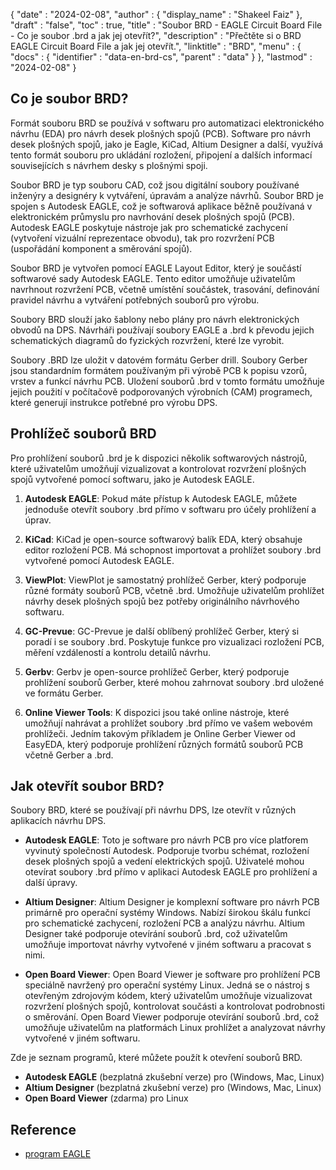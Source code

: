 {
  "date" : "2024-02-08",
  "author" : {
    "display_name" : "Shakeel Faiz"
},
  "draft" : "false",
  "toc" : true,
  "title" : "Soubor BRD - EAGLE Circuit Board File - Co je soubor .brd a jak jej otevřít?",
  "description" : "Přečtěte si o BRD EAGLE Circuit Board File a jak jej otevřít.",
  "linktitle" : "BRD",
  "menu" : {
    "docs" : {
      "identifier" : "data-en-brd-cs",
      "parent" : "data"
}
},
  "lastmod" : "2024-02-08"
}

## Co je soubor BRD?

Formát souboru BRD se používá v softwaru pro automatizaci elektronického návrhu (EDA) pro návrh desek plošných spojů (PCB). Software pro návrh desek plošných spojů, jako je Eagle, KiCad, Altium Designer a další, využívá tento formát souboru pro ukládání rozložení, připojení a dalších informací souvisejících s návrhem desky s plošnými spoji.

Soubor BRD je typ souboru CAD, což jsou digitální soubory používané inženýry a designéry k vytváření, úpravám a analýze návrhů. Soubor BRD je spojen s Autodesk EAGLE, což je softwarová aplikace běžně používaná v elektronickém průmyslu pro navrhování desek plošných spojů (PCB). Autodesk EAGLE poskytuje nástroje jak pro schematické zachycení (vytvoření vizuální reprezentace obvodu), tak pro rozvržení PCB (uspořádání komponent a směrování spojů).

Soubor BRD je vytvořen pomocí EAGLE Layout Editor, který je součástí softwarové sady Autodesk EAGLE. Tento editor umožňuje uživatelům navrhnout rozvržení PCB, včetně umístění součástek, trasování, definování pravidel návrhu a vytváření potřebných souborů pro výrobu.

Soubory BRD slouží jako šablony nebo plány pro návrh elektronických obvodů na DPS. Návrháři používají soubory EAGLE a .brd k převodu jejich schematických diagramů do fyzických rozvržení, které lze vyrobit.

Soubory .BRD lze uložit v datovém formátu Gerber drill. Soubory Gerber jsou standardním formátem používaným při výrobě PCB k popisu vzorů, vrstev a funkcí návrhu PCB. Uložení souborů .brd v tomto formátu umožňuje jejich použití v počítačově podporovaných výrobních (CAM) programech, které generují instrukce potřebné pro výrobu DPS.

## Prohlížeč souborů BRD

Pro prohlížení souborů .brd je k dispozici několik softwarových nástrojů, které uživatelům umožňují vizualizovat a kontrolovat rozvržení plošných spojů vytvořené pomocí softwaru, jako je Autodesk EAGLE.

1.  **Autodesk EAGLE**: Pokud máte přístup k Autodesk EAGLE, můžete jednoduše otevřít soubory .brd přímo v softwaru pro účely prohlížení a úprav.
    
2.  **KiCad**: KiCad je open-source softwarový balík EDA, který obsahuje editor rozložení PCB. Má schopnost importovat a prohlížet soubory .brd vytvořené pomocí Autodesk EAGLE.
    
3.  **ViewPlot**: ViewPlot je samostatný prohlížeč Gerber, který podporuje různé formáty souborů PCB, včetně .brd. Umožňuje uživatelům prohlížet návrhy desek plošných spojů bez potřeby originálního návrhového softwaru.
    
4.  **GC-Prevue**: GC-Prevue je další oblíbený prohlížeč Gerber, který si poradí i se soubory .brd. Poskytuje funkce pro vizualizaci rozložení PCB, měření vzdáleností a kontrolu detailů návrhu.
    
5.  **Gerbv**: Gerbv je open-source prohlížeč Gerber, který podporuje prohlížení souborů Gerber, které mohou zahrnovat soubory .brd uložené ve formátu Gerber.
    
6.  **Online Viewer Tools**: K dispozici jsou také online nástroje, které umožňují nahrávat a prohlížet soubory .brd přímo ve vašem webovém prohlížeči. Jedním takovým příkladem je Online Gerber Viewer od EasyEDA, který podporuje prohlížení různých formátů souborů PCB včetně Gerber a .brd.

## Jak otevřít soubor BRD?

Soubory BRD, které se používají při návrhu DPS, lze otevřít v různých aplikacích návrhu DPS.

- **Autodesk EAGLE**: Toto je software pro návrh PCB pro více platforem vyvinutý společností Autodesk. Podporuje tvorbu schémat, rozložení desek plošných spojů a vedení elektrických spojů. Uživatelé mohou otevírat soubory .brd přímo v aplikaci Autodesk EAGLE pro prohlížení a další úpravy.
    
- **Altium Designer**: Altium Designer je komplexní software pro návrh PCB primárně pro operační systémy Windows. Nabízí širokou škálu funkcí pro schematické zachycení, rozložení PCB a analýzu návrhu. Altium Designer také podporuje otevírání souborů .brd, což uživatelům umožňuje importovat návrhy vytvořené v jiném softwaru a pracovat s nimi.
    
- **Open Board Viewer**: Open Board Viewer je software pro prohlížení PCB speciálně navržený pro operační systémy Linux. Jedná se o nástroj s otevřeným zdrojovým kódem, který uživatelům umožňuje vizualizovat rozvržení plošných spojů, kontrolovat součásti a kontrolovat podrobnosti o směrování. Open Board Viewer podporuje otevírání souborů .brd, což umožňuje uživatelům na platformách Linux prohlížet a analyzovat návrhy vytvořené v jiném softwaru.

Zde je seznam programů, které můžete použít k otevření souborů BRD.

- **Autodesk EAGLE** (bezplatná zkušební verze) pro (Windows, Mac, Linux)
- **Altium Designer** (bezplatná zkušební verze) pro (Windows, Mac, Linux)
- **Open Board Viewer** (zdarma) pro Linux

## Reference
* [program EAGLE](https://en.wikipedia.org/wiki/EAGLE_(program))


